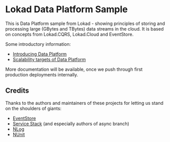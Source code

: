 Lokad Data Platform Sample
==========================

This is Data Platform sample from Lokad - showing principles of storing and processing large (GBytes and TBytes) data streams in the cloud. It is based on concepts from Lokad.CQRS, Lokad.Cloud and EventStore.

Some introductory information:

* [Introducing Data Platform](http://abdullin.com/journal/2012/10/20/introducing-lokad-data-platform.html)
* [Scalability targets of Data Platform](http://abdullin.com/journal/2012/10/20/scalability-targets-of-lokad-data-platform.html)

More documentation will be available, once we push through first production deployments internally.

Credits
-------

Thanks to the authors and maintainers of these projects for letting us stand on the shoulders of giants:

* [EventStore](http://geteventstore.com)
* [Service Stack](http://www.servicestack.net/) (and especially authors of async branch)
* [NLog](http://nlog-project.org/)
* [NUnit](http://www.nunit.org/)